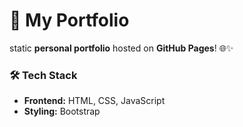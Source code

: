 # 🚀 My Portfolio  
static **personal portfolio** hosted on **GitHub Pages**! 🌐✨  

### 🛠️ Tech Stack  
- **Frontend:** HTML, CSS, JavaScript  
- **Styling:** Bootstrap  
